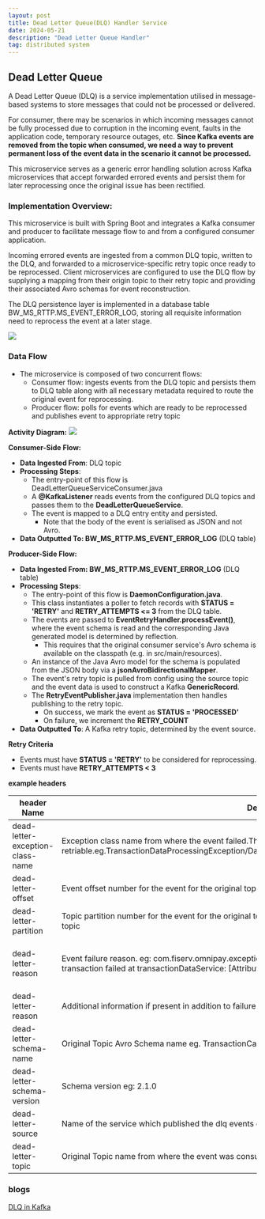 ```yaml
---
layout: post
title: Dead Letter Queue(DLQ) Handler Service
date: 2024-05-21
description: "Dead Letter Queue Handler"
tag: distributed system
---
```


## Dead Letter Queue

A Dead Letter Queue (DLQ) is a service implementation utilised in message-based systems to store messages that could not be processed or delivered.

For consumer, there may be scenarios in which incoming messages cannot be fully processed due to corruption in the incoming event, faults in the application code, temporary resource outages, etc. **Since Kafka events are removed from the topic when consumed, we need a way to prevent permanent loss of the event data in the scenario it cannot be processed.**

This microservice serves as a generic error handling solution across Kafka microservices that accept forwarded errored events and persist them for later reprocessing once the original issue has been rectified.

### Implementation Overview:

This microservice is built with Spring Boot and integrates a Kafka consumer and producer to facilitate message flow to and from a configured consumer application.

Incoming errored events are ingested from a common DLQ topic, written to the DLQ, and forwarded to a microservice-specific retry topic once ready to be reprocessed. Client microservices are configured to use the DLQ flow by supplying a mapping from their origin topic to their retry topic and providing their associated Avro schemas for event reconstruction.

The DLQ persistence layer is implemented in a database table BW_MS_RTTP.MS_EVENT_ERROR_LOG, storing all requisite information need to reprocess the event at a later stage.

<img src="/images/Kafka-DQL/DLQ-Kafka.png">
<!-- ![image](https://github.com/user-attachments/assets/96c031b3-ca6e-46cc-8bc0-056db1e97ef3) -->

### Data Flow

- The microservice is composed of two concurrent flows:
  - Consumer flow: ingests events from the DLQ topic and persists them to DLQ table along with all necessary metadata required to route the original event for reprocessing.
  - Producer flow: polls for events which are ready to be reprocessed and publishes event to appropriate retry topic

**Activity Diagram:**
<img src="/images/Kafka-DQL/activity-diagram.png">

<!-- ![image](https://github.com/user-attachments/assets/cb2b347d-745f-42dc-9e44-2b551641335b) -->

**Consumer-Side Flow:**

- **Data Ingested From**: DLQ topic
- **Processing Steps**:
  - The entry-point of this flow is DeadLetterQueueServiceConsumer.java
  - A **@KafkaListener** reads events from the configured DLQ topics and passes them to the **DeadLetterQueueService**.
  - The event is mapped to a DLQ entry entity and persisted.
    - Note that the body of the event is serialised as JSON and not Avro.
- **Data Outputted To: BW_MS_RTTP.MS_EVENT_ERROR_LOG** (DLQ table)

**Producer-Side Flow:**

- **Data Ingested From: BW_MS_RTTP.MS_EVENT_ERROR_LOG** (DLQ table)
- **Processing Steps**:
  - The entry-point of this flow is **DaemonConfiguration.java**.
  - This class instantiates a poller to fetch records with **STATUS = 'RETRY'** and **RETRY_ATTEMPTS <= 3** from the DLQ table.
  - The events are passed to **EventRetryHandler.processEvent()**, where the event schema is read and the corresponding Java generated model is determined by reflection.
    - This requires that the original consumer service's Avro schema is available on the classpath (e.g. in src/main/resources).
  - An instance of the Java Avro model for the schema is populated from the JSON body via a **jsonAvroBidirectionalMapper**.
  - The event's retry topic is pulled from config using the source topic and the event data is used to construct a Kafka **GenericRecord**.
  - The **RetryEventPublisher.java** implementation then handles publishing to the retry topic.
    - On success, we mark the event as **STATUS = 'PROCESSED'**
    - On failure, we increment the **RETRY_COUNT**
- **Data Outputted To**: A Kafka retry topic, determined by the event source.

**Retry Criteria**

- Events must have **STATUS = 'RETRY'** to be considered for reprocessing.
- Events must have **RETRY_ATTEMPTS < 3**

**example headers**

| header Name                      | Description                                                                                                                                                                                                                | Required                                                    |
| -------------------------------- | -------------------------------------------------------------------------------------------------------------------------------------------------------------------------------------------------------------------------- | ----------------------------------------------------------- |
| dead-letter-exception-class-name | Exception class name from where the event failed.This will be use to classify the exceptions as retriable or non-retriable.eg.TransactionDataProcessingException/DatabaseProcessingException/KafkaDeserializationException | YES                                                         |
| dead-letter-offset               | Event offset number for the event for the original topic. This could either be from primary topic or the retry topic                                                                                                       | YES                                                         |
| dead-letter-partition            | Topic partition number for the event for the original topic. This could either be from primary topic or the retry topic                                                                                                    | YES                                                         |
| dead-letter-reason               | Event failure reason. eg: com.fiserv.omnipay.exception.TransactionDataProcessingException: Processing of the transaction failed at transactionDataService: [Attribute:fdms80_0607_4_31].                                   | Optional Incase of deserialization issue this could be null |
| dead-letter-reason               | Additional information if present in addition to failure cause                                                                                                                                                             | Opt                                                         |
| dead-letter-schema-name          | Original Topic Avro Schema name eg. TransactionCanonicalModel                                                                                                                                                              | Opt                                                         |
| dead-letter-schema-version       | Schema version eg: 2.1.0                                                                                                                                                                                                   | Opt                                                         |
| dead-letter-source               | Name of the service which published the dlq events eg omnipay-fee-consumer-service                                                                                                                                         | YES                                                         |
| dead-letter-topic                | Original Topic name from where the event was consumed                                                                                                                                                                      | YES                                                         |

### blogs

[DLQ in Kafka](https://www.kai-waehner.de/blog/2022/05/30/error-handling-via-dead-letter-queue-in-apache-kafka/)
